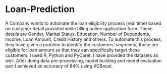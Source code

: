 # Loan-Prediction
A Company wants to automate the loan eligibility process (real time) based on customer detail provided while filling online application form. These details are Gender, Marital Status, Education, Number of Dependents, Income, Loan Amount, Credit History and others. To automate this process, they have given a problem to identify the customers’ segments, those are eligible for loan amount so that they can specifically target these customers. I used R, Python and PyCaret. I have provided the datasets as well. After doing data pre-processing, model building and model evaluation part I achieved an accuracy of 84% using XGBoost.
